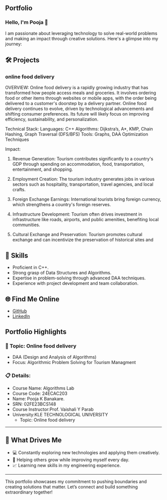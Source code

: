 ## Portfolio

### Hello, I'm Pooja 👋

I am passionate about leveraging technology to solve real-world problems and making an impact through creative solutions. 
Here's a glimpse into my journey:  


## 🛠 Projects

### online food delivery

OVERVIEW: 
Online food delivery is a rapidly growing industry that has transformed how people access meals and groceries. It involves ordering food or other items through websites or mobile apps, with the order being delivered to a customer's doorstep by a delivery partner.
Online food delivery continues to evolve, driven by technological advancements and shifting consumer preferences. Its future will likely focus on improving efficiency, sustainability, and personalization.

Technical Stack: 
Languages: C++
Algorithms: Dijkstra’s, A*, KMP, Chain Hashing, Graph Traversal (DFS/BFS)
Tools: Graphs, DAA Optimization Techniques

Impact:
1. Revenue Generation:
Tourism contributes significantly to a country's GDP through spending on accommodation, food, transportation, entertainment, and shopping.


2. Employment Creation:
The tourism industry generates jobs in various sectors such as hospitality, transportation, travel agencies, and local crafts.


3. Foreign Exchange Earnings:
International tourists bring foreign currency, which strengthens a country's foreign reserves.


4. Infrastructure Development:
Tourism often drives investment in infrastructure like roads, airports, and public amenities, benefiting local communities.


5. Cultural Exchange and Preservation:
Tourism promotes cultural exchange and can incentivize the preservation of historical sites and

## 🚀 Skills  

- Proficient in C++. 
- Strong grasp of Data Structures and Algorithms.  
- Expertise in problem-solving through advanced DAA techniques.  
- Experience with project development and team collaboration.  


## 🌐 Find Me Online

- [GitHub](https://github.com/Poojakbanakare/online_food_delivery.github.io/edit/main/README.md)
- [LinkedIn](https://www.linkedin.com/in/poojak-banakare-a77311345/)

## Portfolio Highlights

### 🎯 Topic: Online food delivery

- DAA (Design and Analysis of Algorithms)  
- Focus: Algorithmic Problem Solving for Tourism Managment  

### 📋 Details:

- Course Name: Algorithms Lab 
- Course Code: 24ECAC203  
- Name: Pooja K Banakare.
- SRN: 02FE23BCS148
- Course Instructor:Prof. Vaishali Y Parab
- University:KLE TECHNOLOGICAL UNIVERSITY
  - Topic: Online food delivery
---

## 🎨 What Drives Me  
- 💻 Constantly exploring new technologies and applying them creatively.
- 🤝 Helping others grow while improving myself every day.  
- 📈 Learning new skills in my engineering experience.  

---

This portfolio showcases my commitment to pushing boundaries and creating solutions that matter. 
Let’s connect and build something extraordinary together!

